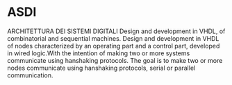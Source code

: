 # ASDI
ARCHITETTURA DEI SISTEMI DIGITALI
Design and development in VHDL, of combinatorial and sequential machines.
Design and development in VHDL of nodes characterized by an operating part and a control part, 
developed in wired logic.With the intention of making two or more systems communicate using hanshaking protocols.
The goal is to make two or more nodes communicate using hanshaking protocols, serial or parallel communication.

